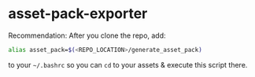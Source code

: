 # asset-pack-exporter

Recommendation: After you clone the repo, add:
```sh
alias asset_pack=$(<REPO_LOCATION>/generate_asset_pack)
```
to your `~/.bashrc` so you can `cd` to your assets & execute this script there.